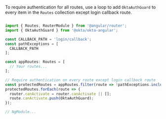 To require authentication for all routes, use a loop to add `OktaAuthGuard` to every item in the `Routes` collection except login callback route.

```javascript

import { Routes, RouterModule } from '@angular/router';
import { OktaAuthGuard } from '@okta/okta-angular';

const CALLBACK_PATH = 'login/callback';
const pathExceptions = [
  CALLBACK_PATH
];

const appRoutes: Routes = [
  // Your routes...
];

// Require authentication on every route except login callback route
const protectedRoutes = appRoutes.filter(route => !pathExceptions.includes(route.path));
protectedRoutes.forEach(route => {
  router.canActivate = router.canActivate || [];
  route.canActivate.push(OktaAuthGuard);
});

// NgModule...
```